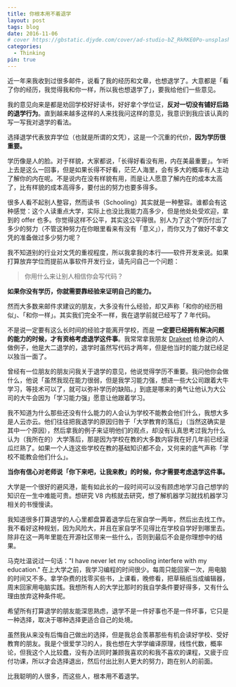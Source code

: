 ```yaml
---
title: 你根本用不着退学
layout: post
tags: blog
date: 2016-11-06
# cover https://gbstatic.djyde.com/cover/ad-studio-bZ_RkRKE0Po-unsplash.jpg?x-oss-process=style/cover
categories:
  - Thinking
pin: true
---
```


近一年来我收到过很多邮件，说看了我的经历和文章，也想退学了。大意都是「看了你的经历，我觉得我和你一样，所以我也想退学了」，要我给他们一些意见。

我的意见向来是都是劝回学校好好读书，好好拿个学位证，**反对一切没有铺好后路的退学行为**。直到越来越多这样的人来找我问这样的意见，我意识到我应该认真的写一写我对退学的看法。

选择退学代表放弃学位（也就是所谓的文凭），这是一个沉重的代价，**因为学历很重要。**

学历像是人的脸。对于样貌，大家都说，「长得好看没有用，内在美最重要」。乍听上去是这么一回事，但是如果长得不好看，茫茫人海里，会有多大的概率有人主动了解你的内在呢。不是说内在没有样貌有用，而是让人愿意了解内在的成本太高了，比有样貌的成本高得多，要付出的努力也要多得多。

很多人看不起别人整容，然而读书（Schooling）其实就是一种整容。谁都会有这种感觉：这个人读重点大学，实际上也没比我能力高多少，但是他处处受欢迎，拿到的 offer 也多。你觉得这样不公平，其实这公平得很。别人为了这个学历付出了多少的努力（不管这种努力在你眼里看来有没有「意义」），而你又为了做好不拿文凭的准备做过多少努力呢？

我不知道别的行业对文凭的重视程度，所以我拿我的本行——软件开发来说。如果打算放弃学位而提前从事软件开发行业，请先问自己一个问题：

> 你用什么来让别人相信你会写代码？

**如果你没有学历，你就需要靠经验来证明自己的能力。**

然而大多数来邮件求建议的朋友，大多没有什么经验，却又声称「和你的经历相似」、「和你一样」。其实我们完全不一样，我在退学前就已经写了 7 年代码。

不是说一定要有这么长时间的经验才能离开学校，而是 **一定要已经拥有解决问题的能力的时候，才有资格考虑退学这件事**。我常常拿我朋友 [Drakeet](https://github.com/drakeet) 给身边的人做例子，他是大二退学的，退学时虽然写代码才两年，但是他当时的能力就已经足以独当一面了。

曾经有一位朋友的朋友问我关于退学的意见，他说觉得学历不重要。我问他你会做什么，他说「虽然我现在能力很弱，但是我学习能力强，想进一些大公司跟着大牛学习，等技术可以了，就可以弥补学历的缺陷。」到底是哪来的勇气让他认为大公司的大牛会因为「学习能力强」愿意让他跟着学习。

我不知道为什么那些还没有什么能力的人会认为学校不能教会他们什么，我想大多是人云亦云。他们往往把我退学的原因归咎于「大学教育的落后」（当然这确实是其中一个原因），然后拿我的例子来证明他们的观点，却没有认真思考过我为什么认为（我所在的）大学落后，那是因为学校在教的大多数内容我在好几年前已经滚瓜烂熟了。如果一个人连这些学校在教的基础知识都不会，又何来的底气声称「学校不能教会他们什么」。

**当你有信心对老师说「你下来吧，让我来教」的时候，你才需要考虑退学这件事。**

大学是一个很好的避风港，能有如此长的一段时间可以没有顾虑地学习自己想学的知识在一生中难能可贵。想研究 V8 内核就去研究，想了解机器学习就找机器学习相关的书慢慢读。

我知道很多打算退学的人心里都盘算着退学后在家自学一两年，然后出去找工作。我不看好这种规划，因为风险大，并且在家自学不见得比在学校自学好到哪里去。除非在这一两年里能在开源社区带来一些什么，否则到最后不会是你理想中的结果。

马克吐温说过一句话："I have never let my schooling interfere with my education." 在上大学之前，我学习编程的时间很少。每周只能回家一次，用电脑的时间又不多。拿学杂费的找零买些书，上课看，晚修看，把草稿纸当成编辑器，周末回家用电脑实践。我想所有人的大学比那时的我自学条件要好得多，又有什么理由放弃这种条件呢。

希望所有打算退学的朋友能深思熟虑，退学不是一件好事也不是一件坏事，它只是一种选择，取决于哪种选择更适合自己的处境。

虽然我从来没有后悔自己做出的选择，但是我总会羡慕那些有机会读好学校、受好教育的朋友。我是个很爱学习的人，我也想在大学学编译原理，线性代数，概率论，但我这个人比较蠢，没有办法同时兼顾我喜欢的和我不喜欢的课程，又疲于应付功课，所以才会选择退出，然后付出比别人更大的努力，跑在别人的前面。

比我聪明的人很多，而这些人，根本用不着退学。